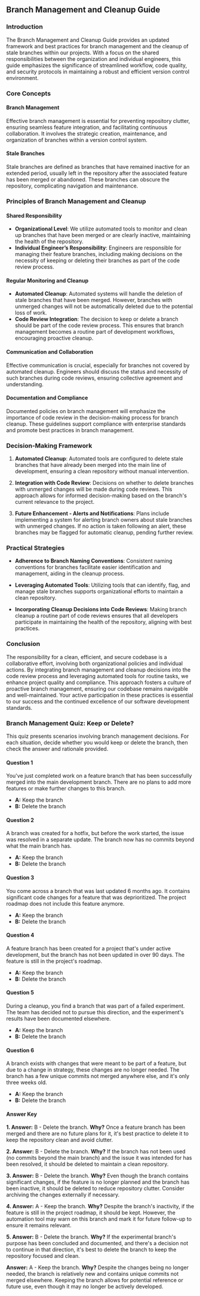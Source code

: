 ## Branch Management and Cleanup Guide

### Introduction
The Branch Management and Cleanup Guide provides an updated framework and best practices for branch management and the cleanup of stale branches within our projects. With a focus on the shared responsibilities between the organization and individual engineers, this guide emphasizes the significance of streamlined workflow, code quality, and security protocols in maintaining a robust and efficient version control environment.

### Core Concepts

#### Branch Management
Effective branch management is essential for preventing repository clutter, ensuring seamless feature integration, and facilitating continuous collaboration. It involves the strategic creation, maintenance, and organization of branches within a version control system.

#### Stale Branches
Stale branches are defined as branches that have remained inactive for an extended period, usually left in the repository after the associated feature has been merged or abandoned. These branches can obscure the repository, complicating navigation and maintenance.

### Principles of Branch Management and Cleanup

#### Shared Responsibility
- **Organizational Level**: We utilize automated tools to monitor and clean up branches that have been merged or are clearly inactive, maintaining the health of the repository.
- **Individual Engineer’s Responsibility**: Engineers are responsible for managing their feature branches, including making decisions on the necessity of keeping or deleting their branches as part of the code review process.

#### Regular Monitoring and Cleanup
- **Automated Cleanup**: Automated systems will handle the deletion of stale branches that have been merged. However, branches with unmerged changes will not be automatically deleted due to the potential loss of work.
- **Code Review Integration**: The decision to keep or delete a branch should be part of the code review process. This ensures that branch management becomes a routine part of development workflows, encouraging proactive cleanup.

#### Communication and Collaboration
Effective communication is crucial, especially for branches not covered by automated cleanup. Engineers should discuss the status and necessity of such branches during code reviews, ensuring collective agreement and understanding.

#### Documentation and Compliance
Documented policies on branch management will emphasize the importance of code review in the decision-making process for branch cleanup. These guidelines support compliance with enterprise standards and promote best practices in branch management.

### Decision-Making Framework

1. **Automated Cleanup**: Automated tools are configured to delete stale branches that have already been merged into the main line of development, ensuring a clean repository without manual intervention.
   
2. **Integration with Code Review**: Decisions on whether to delete branches with unmerged changes will be made during code reviews. This approach allows for informed decision-making based on the branch's current relevance to the project.

3. **Future Enhancement - Alerts and Notifications**: Plans include implementing a system for alerting branch owners about stale branches with unmerged changes. If no action is taken following an alert, these branches may be flagged for automatic cleanup, pending further review.

### Practical Strategies

- **Adherence to Branch Naming Conventions**: Consistent naming conventions for branches facilitate easier identification and management, aiding in the cleanup process.

- **Leveraging Automated Tools**: Utilizing tools that can identify, flag, and manage stale branches supports organizational efforts to maintain a clean repository.

- **Incorporating Cleanup Decisions into Code Reviews**: Making branch cleanup a routine part of code reviews ensures that all developers participate in maintaining the health of the repository, aligning with best practices.

### Conclusion
The responsibility for a clean, efficient, and secure codebase is a collaborative effort, involving both organizational policies and individual actions. By integrating branch management and cleanup decisions into the code review process and leveraging automated tools for routine tasks, we enhance project quality and compliance. This approach fosters a culture of proactive branch management, ensuring our codebase remains navigable and well-maintained. Your active participation in these practices is essential to our success and the continued excellence of our software development standards.

### Branch Management Quiz: Keep or Delete?

This quiz presents scenarios involving branch management decisions. For each situation, decide whether you would keep or delete the branch, then check the answer and rationale provided.

#### Question 1
You've just completed work on a feature branch that has been successfully merged into the main development branch. There are no plans to add more features or make further changes to this branch.

- **A:** Keep the branch
- **B:** Delete the branch

#### Question 2
A branch was created for a hotfix, but before the work started, the issue was resolved in a separate update. The branch now has no commits beyond what the main branch has.

- **A:** Keep the branch
- **B:** Delete the branch

#### Question 3
You come across a branch that was last updated 6 months ago. It contains significant code changes for a feature that was deprioritized. The project roadmap does not include this feature anymore.

- **A:** Keep the branch
- **B:** Delete the branch

#### Question 4
A feature branch has been created for a project that's under active development, but the branch has not been updated in over 90 days. The feature is still in the project's roadmap.

- **A:** Keep the branch
- **B:** Delete the branch

#### Question 5
During a cleanup, you find a branch that was part of a failed experiment. The team has decided not to pursue this direction, and the experiment's results have been documented elsewhere.

- **A:** Keep the branch
- **B:** Delete the branch

#### Question 6
A branch exists with changes that were meant to be part of a feature, but due to a change in strategy, these changes are no longer needed. The branch has a few unique commits not merged anywhere else, and it's only three weeks old.

- **A:** Keep the branch
- **B:** Delete the branch

#### Answer Key

**1. Answer:** B - Delete the branch. **Why?** Once a feature branch has been merged and there are no future plans for it, it's best practice to delete it to keep the repository clean and avoid clutter.

**2. Answer:** B - Delete the branch. **Why?** If the branch has not been used (no commits beyond the main branch) and the issue it was intended for has been resolved, it should be deleted to maintain a clean repository.

**3. Answer:** B - Delete the branch. **Why?** Even though the branch contains significant changes, if the feature is no longer planned and the branch has been inactive, it should be deleted to reduce repository clutter. Consider archiving the changes externally if necessary.

**4. Answer:** A - Keep the branch. **Why?** Despite the branch's inactivity, if the feature is still in the project roadmap, it should be kept. However, the automation tool may warn on this branch and mark it for future follow-up to ensure it remains relevant.

**5. Answer:** B - Delete the branch. **Why?** If the experimental branch's purpose has been concluded and documented, and there's a decision not to continue in that direction, it's best to delete the branch to keep the repository focused and clean.

**Answer:** A - Keep the branch. **Why?** Despite the changes being no longer needed, the branch is relatively new and contains unique commits not merged elsewhere. Keeping the branch allows for potential reference or future use, even though it may no longer be actively developed.

